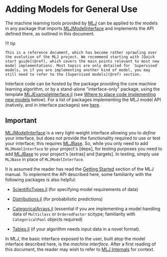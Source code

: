 # Adding Models for General Use

The machine learning tools provided by
[MLJ](https://JuliaAI.github.io/MLJ.jl/dev/) can be applied to the models in
any package that imports 
[MLJModelInterface](https://github.com/JuliaAI/MLJModelInterface.jl) and implements the
API defined there, as outlined in this document. 

!!! tip

    This is a reference document, which has become rather sprawling over the evolution of the MLJ project. We recommend starting with [Quick start guide](@ref), which covers the main points relevant to most new model implementations. Most topics are only detailed for `Supervised` models, so if you are implementing another kind of model, you may still need to refer to the [Supervised models](@ref) section. 

Interface code can be hosted by the package providing the core machine learning algorithm,
or by a stand-alone "interface-only" package, using the template
[MLJExampleInterface.jl](https://github.com/JuliaAI/MLJExampleInterface.jl) (see [Where to
place code implementing new models](@ref) below). For a list of packages implementing the
MLJ model API (natively, and in interface packages) see
[here](https://JuliaAI.github.io/MLJ.jl/dev/list_of_supported_models/).

## Important

[MLJModelInterface](https://github.com/JuliaAI/MLJModelInterface.jl)
is a very light-weight interface allowing you to *define* your
interface, but does not provide the functionality required to use or
test your interface; this requires
[MLJBase](https://github.com/JuliaAI/MLJBase.jl).  So,
while you only need to add `MLJModelInterface` to your project's
[deps], for testing purposes you need to add
[MLJBase](https://github.com/JuliaAI/MLJBase.jl) to your
project's [extras] and [targets]. In testing, simply use `MLJBase` in
place of `MLJModelInterface`.

It is assumed the reader has read the [Getting
Started](https://JuliaAI.github.io/MLJ.jl/dev/getting_started/) section of
the MLJ manual.  To implement the API described here, some familiarity with the following
packages is also helpful:

- [ScientificTypes.jl](https://github.com/JuliaAI/ScientificTypes.jl)
  (for specifying model requirements of data)

- [Distributions.jl](https://github.com/JuliaStats/Distributions.jl)
  (for probabilistic predictions)

- [CategoricalArrays.jl](https://github.com/JuliaData/CategoricalArrays.jl)
  (essential if you are implementing a model handling data of
  `Multiclass` or `OrderedFactor` scitype; familiarity with
  `CategoricalPool` objects required)

- [Tables.jl](https://github.com/JuliaData/Tables.jl) (if your
  algorithm needs input data in a novel format).

In MLJ, the basic interface exposed to the user, built atop the model interface described
here, is the *machine interface*. After a first reading of this document, the reader may
wish to refer to [MLJ
Internals](https://JuliaAI.github.io/MLJ.jl/dev/internals/) for context.

